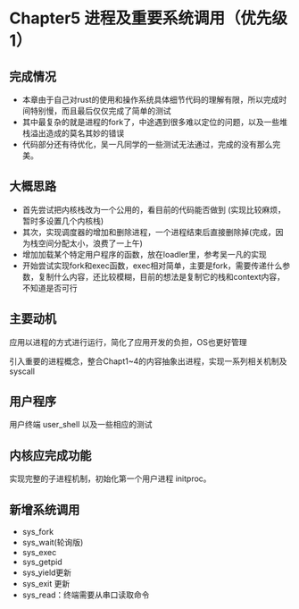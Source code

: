 # Chapter5 进程及重要系统调用（优先级1）
## 完成情况
- 本章由于自己对rust的使用和操作系统具体细节代码的理解有限，所以完成时间特别慢，而且最后仅仅完成了简单的测试
- 其中最复杂的就是进程的fork了，中途遇到很多难以定位的问题，以及一些堆栈溢出造成的莫名其妙的错误
- 代码部分还有待优化，吴一凡同学的一些测试无法通过，完成的没有那么完美。
## 大概思路
- 首先尝试把内核栈改为一个公用的，看目前的代码能否做到 (实现比较麻烦，暂时多设置几个内核栈)
- 其次，实现调度器的增加和删除进程，一个进程结束后直接删除掉(完成，因为栈空间分配太小，浪费了一上午)
- 增加加载某个特定用户程序的函数，放在loadler里，参考吴一凡的实现
- 开始尝试实现fork和exec函数，exec相对简单，主要是fork，需要传递什么参数，复制什么内容，还比较模糊，目前的想法是复制它的栈和context内容，不知道是否可行
## 主要动机
应用以进程的方式进行运行，简化了应用开发的负担，OS也更好管理

引入重要的进程概念，整合Chapt1~4的内容抽象出进程，实现一系列相关机制及 syscall

## 用户程序
用户终端 user_shell 以及一些相应的测试

## 内核应完成功能
实现完整的子进程机制，初始化第一个用户进程 initproc。

## 新增系统调用
- sys_fork
- sys_wait(轮询版)
- sys_exec
- sys_getpid
- sys_yield更新
- sys_exit 更新
- sys_read：终端需要从串口读取命令